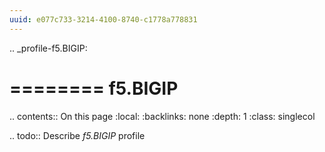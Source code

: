 ```yaml
---
uuid: e077c733-3214-4100-8740-c1778a778831
---
```

.. _profile-f5.BIGIP:

========
f5.BIGIP
========

.. contents:: On this page
    :local:
    :backlinks: none
    :depth: 1
    :class: singlecol

.. todo::
    Describe *f5.BIGIP* profile

